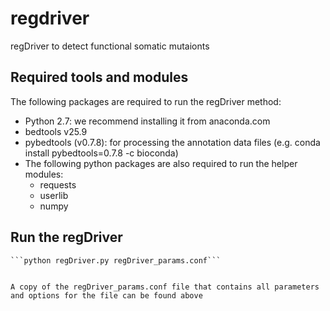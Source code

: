 # regdriver
regDriver to detect functional somatic mutaionts

## Required tools and modules

The following packages are required to run the regDriver method:
- Python 2.7: we recommend installing it from anaconda.com
- bedtools v25.9
- pybedtools (v0.7.8): for processing the annotation data files (e.g. conda install pybedtools=0.7.8 -c bioconda)
- The following python packages are also required to run the helper modules:
	- requests
	- userlib 
	- numpy
	

## Run the regDriver

	```python regDriver.py regDriver_params.conf```


	A copy of the regDriver_params.conf file that contains all parameters and options for the file can be found above 

